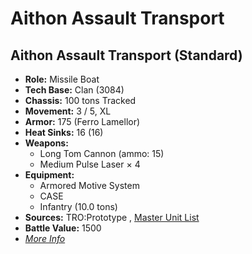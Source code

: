 # Aithon Assault Transport 

## Aithon Assault Transport (Standard) 

- **Role:** Missile Boat 
- **Tech Base:** Clan (3084) 
- **Chassis:** 100 tons Tracked 
- **Movement:** 3 / 5, XL 
- **Armor:** 175 (Ferro Lamellor) 
- **Heat Sinks:** 16 (16) 
- **Weapons:** 
  - Long Tom Cannon (ammo: 15) 
  - Medium Pulse Laser × 4 
- **Equipment:** 
  - Armored Motive System 
  - CASE 
  - Infantry (10.0 tons) 
- **Sources:** TRO:Prototype , [Master Unit List](http://masterunitlist.info/Unit/Details/3685) 
- **Battle Value:** 1500 
- [*More Info*](aithon_assault_transport/aithon_assault_transport_standard.md) 

